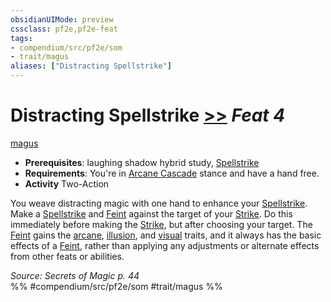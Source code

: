 ```yaml
---
obsidianUIMode: preview
cssclass: pf2e,pf2e-feat
tags:
- compendium/src/pf2e/som
- trait/magus
aliases: ["Distracting Spellstrike"]
---
```

# Distracting Spellstrike  [>>](rules/core-rulebook/chapter-9-playing-the-game.md#Actions "Two-Action") *Feat 4*  
[magus](rules/traits/magus-som.md)  

- **Prerequisites**: laughing shadow hybrid study, [Spellstrike](rules/actions/spellstrike-som.md)
- **Requirements**: You're in [Arcane Cascade](rules/actions/arcane-cascade-som.md) stance and have a hand free.
- **Activity** Two-Action

You weave distracting magic with one hand to enhance your [Spellstrike](rules/actions/spellstrike-som.md). Make a [Spellstrike](rules/actions/spellstrike-som.md) and [Feint](rules/actions/feint.md) against the target of your [Strike](rules/actions/strike.md). Do this immediately before making the [Strike](rules/actions/strike.md), but after choosing your target. The [Feint](rules/actions/feint.md) gains the [arcane](rules/traits/arcane.md), [illusion](rules/traits/illusion.md), and [visual](rules/traits/visual.md) traits, and it always has the basic effects of a [Feint](rules/actions/feint.md), rather than applying any adjustments or alternate effects from other feats or abilities.

*Source: Secrets of Magic p. 44*  
%% #compendium/src/pf2e/som #trait/magus %%